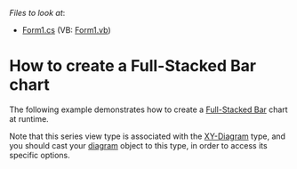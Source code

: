 <!-- default file list -->
*Files to look at*:

* [Form1.cs](./CS/Series_FullStackedBarChart/Form1.cs) (VB: [Form1.vb](./VB/Series_FullStackedBarChart/Form1.vb))
<!-- default file list end -->
# How to create a Full-Stacked Bar chart


<p>The following example demonstrates how to create a <a href="http://devexpress.com/Help/Content.aspx?help=XtraCharts&document=CustomDocument2974.htm">Full-Stacked Bar</a> chart at runtime.</p><p>Note that this series view type is associated with the <a href="http://devexpress.com/Help/Content.aspx?help=XtraCharts&document=CustomDocument5908.htm">XY-Diagram</a> type, and you should cast your <a href="http://devexpress.com/Help/Content.aspx?help=XtraCharts&document=CustomDocument6017.htm">diagram</a> object to this type, in order to access its specific options.</p>

<br/>


